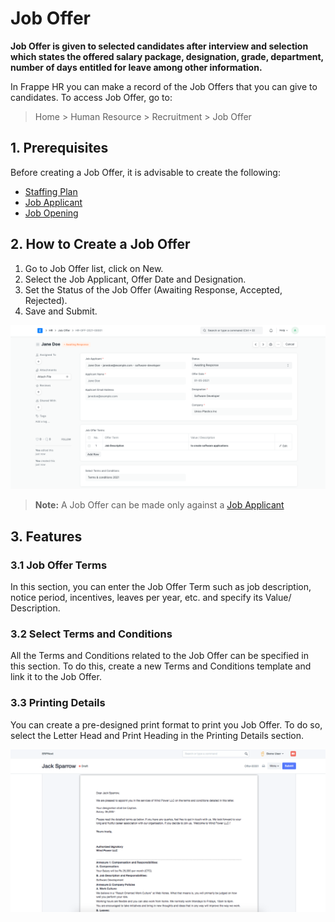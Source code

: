 
# Job Offer



**Job Offer is given to selected candidates after interview and selection which states the offered salary package, designation, grade, department, number of days entitled for leave among other information.**


In Frappe HR you can make a record of the Job Offers that you can give to candidates. To access Job Offer, go to:


> Home > Human Resource > Recruitment > Job Offer


## 1. Prerequisites


Before creating a Job Offer, it is advisable to create the following:


* [Staffing Plan](/docs/en/human-resources/staffing-plan)
* [Job Applicant](/docs/en/human-resources/job-applicant)
* [Job Opening](/docs/en/human-resources/job-opening)


## 2. How to Create a Job Offer


1. Go to Job Offer list, click on New.
2. Select the Job Applicant, Offer Date and Designation.
3. Set the Status of the Job Offer (Awaiting Response, Accepted, Rejected).
4. Save and Submit.


![Job Offer](/files/job-offer.png)


> **Note:** A Job Offer can be made only against a [Job Applicant](/docs/en/human-resources/job-applicant)


## 3. Features


### 3.1 Job Offer Terms


In this section, you can enter the Job Offer Term such as job description, notice period, incentives, leaves per year, etc. and specify its Value/ Description.


### 3.2 Select Terms and Conditions


All the Terms and Conditions related to the Job Offer can be specified in this section. To do this, create a new Terms and Conditions template and link it to the Job Offer.


### 3.3 Printing Details


You can create a pre-designed print format to print you Job Offer. To do so, select the Letter Head and Print Heading in the Printing Details section.


![Job Offer](/files/job-offer-print.png)




